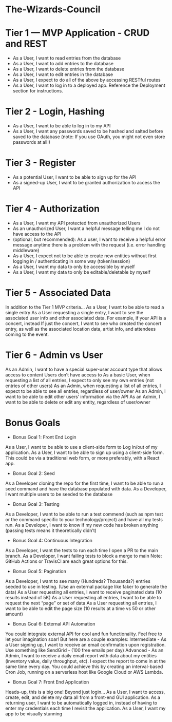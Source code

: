 # The-Wizards-Council

# Tier 1 — MVP Application - CRUD and REST

* As a User, I want to read entries from the database 
* As a User, I want to add entries to the database 
* As a User, I want to delete entries from the database 
* As a User, I want to edit entries in the database 
* As a User, I expect to do all of the above by accessing RESTful routes 
* As a User, I want to log in to a deployed app. Reference the Deployment section for instructions. 

# Tier 2 - Login, Hashing
* As a User, I want to be able to log in to my API
* As a User, I want any passwords saved to be hashed and salted before saved to the database (note: If you use OAuth, you might not even store passwords at all!)

# Tier 3 - Register
* As a potential User, I want to be able to sign up for the API
* As a signed-up User, I want to be granted authorization to access the API

# Tier 4 - Authorization

* As a User, I want my API protected from unauthorized Users
* As an unauthorized User, I want a helpful message telling me I do not have access to the API
* (optional, but recommended): As a user, I want to receive a helpful error message anytime there is a problem with the request (i.e. error handling middleware)
* As a User, I expect not to be able to create new entities without first logging in / authenticating in some way (token/session)
* As a User, I want my data to only be accessible by myself
* As a User, I want my data to only be editable/deletable by myself

# Tier 5 - Associated Data

In addition to the Tier 1 MVP criteria…
As a User, I want to be able to read a single entry
As a User requesting a single entry, I want to see the associated user info and other associated data. For example, if your API is a concert, instead If just the concert, I want to see who created the concert entry, as well as the associated location data, artist info, and attendees coming to the event.

# Tier 6 - Admin vs User

As an Admin, I want to have a special super-user account type that allows access to content Users don’t have access to
As a basic User, when requesting a list of all entries, I expect to only see my own entries (not entries of other users)
As an Admin, when requesting a list of all entries, I expect to be able to see all entries, regardless of user/owner
As an Admin, I want to be able to edit other users’ information via the API
As an Admin, I want to be able to delete or edit any entity, regardless of user/owner

# Bonus Goals

* Bonus Goal 1: Front End Login


As a User, I want to be able to use a client-side form to Log in/out of my application.
As a User, I want to be able to sign up using a client-side form.
This could be via a traditional web form, or more preferably, with a React app.

* Bonus Goal 2: Seed

As a Developer cloning the repo for the first time, I want to be able to run a seed command and have the database populated with data.
As a Developer, I want multiple users to be seeded to the database

* Bonus Goal 3: Testing

As a Developer, I want to be able to run a test commend (such as npm test or the command specific to your technology/project) and have all my tests run.
As a Developer, I want to know if my new code has broken anything (passing tests means it theoretically didn’t)

* Bonus Goal 4: Continuous Integration

As a Developer, I want the tests to run each time I open a PR to the main branch. 
As a Developer, I want failing tests to block a merge to main
Note: GitHub Actions or TravisCI are each great options for this.

* Bonus Goal 5: Pagination

As a Developer, I want to see many (Hundreds? Thousands?) entries seeded to use in testing. (Use an external package like faker to generate the data)
As a User requesting all entries, I want to receive paginated data (10 results instead of 5K)
As a User requesting all entries, I want to be able to request the next “page” or set of data
As a User requesting all entries, I want to be able to edit the page size (10 results at a time vs 50 or other amount)

* Bonus Goal 6: External API Automation

You could integrate external API for cool and fun functionality.  Feel free to let your imagination soar!  But here are a couple examples:
Intermediate - As a User signing up, I want to receive an email confirmation upon registration.  Use something like SendGrid - (100 free emails per day)
Advanced - As an Admin, I want to receive a daily email report with data about my entities (inventory value, daily throughput, etc).  I expect the report to come in at the same time every day.  You could achieve this by creating an interval-based Cron Job, running on a serverless host like Google Cloud or AWS Lambda.

* Bonus Goal 7: Front End Application

Heads-up, this is a big one!
Beyond just login…
As a User, I want to access, create, edit, and delete my data all from a front-end GUI application.
As a returning user, I want to be automatically logged in, instead of having to enter my credentials each time I revisit the application.
As a User, I want my app to be visually stunning